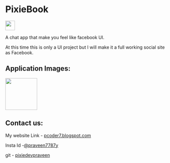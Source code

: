 # PixieBook
<a href="https://pixiedevpraveen.github.io/impfiles/appimage/PixieBook-homepage1.png"> <img width="30" src="https://pixiedevpraveen.github.io/impfiles/appimage/icons/pixiebook.png"> </a>


A chat app that make you feel like facebook UI. 

At this time this is only a UI project but I will make it a full
working social site as Facebook.

## Application Images:

<a href="https://pixiedevpraveen.github.io/impfiles/appimage/PixieBook-homepage1.png"> <img width="100" src="https://pixiedevpraveen.github.io/impfiles/appimage/PixieBook-homepage1.png"> </a>

## Contact us:

My website Link - <a href="https://pcoder7.blogspot.com">pcoder7.blogspot.com</a>

Insta Id -<a href="https://www.instagram.com/praveen7787y">@praveen7787y</a>

git - <a href="https://github.com/pixiedevpraveen">pixiedevpraveen</a>
